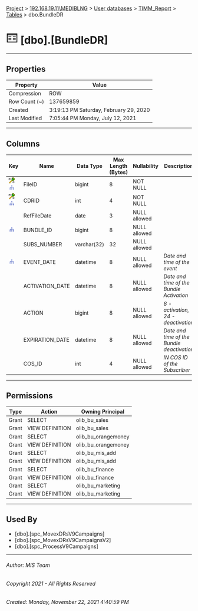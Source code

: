 #### 

[Project](../../../../index.md) > [192.168.19.11\\MEDIBLNG](../../../index.md) > [User databases](../../index.md) > [TIMM_Report](../index.md) > [Tables](Tables.md) > dbo.BundleDR

# ![Tables](../../../../Images/Table32.png) [dbo].[BundleDR]

---

## <a name="#properties"></a>Properties

| Property | Value |
|---|---|
| Compression | ROW |
| Row Count (~) | 137659859 |
| Created | 3:19:13 PM Saturday, February 29, 2020 |
| Last Modified | 7:05:44 PM Monday, July 12, 2021 |


---

## <a name="#columns"></a>Columns

| Key | Name | Data Type | Max Length (Bytes) | Nullability | Description |
|---|---|---|---|---|---|
| [![Cluster Primary Key PK_BundleDR: FileID\CDRID](../../../../Images/pkcluster.png)](#indexes)[![Indexes IX_DateBundleQuery](../../../../Images/Index.png)](#indexes) | FileID | bigint | 8 | NOT NULL |  |
| [![Cluster Primary Key PK_BundleDR: FileID\CDRID](../../../../Images/pkcluster.png)](#indexes)[![Indexes IX_DateBundleQuery](../../../../Images/Index.png)](#indexes) | CDRID | int | 4 | NOT NULL |  |
|  | RefFileDate | date | 3 | NULL allowed |  |
| [![Indexes IX_DateBundleQuery](../../../../Images/Index.png)](#indexes) | BUNDLE_ID | bigint | 8 | NULL allowed |  |
|  | SUBS_NUMBER | varchar(32) | 32 | NULL allowed |  |
| [![Indexes IX_DateBundleQuery](../../../../Images/Index.png)](#indexes) | EVENT_DATE | datetime | 8 | NULL allowed | _Date and time of the event_ |
|  | ACTIVATION_DATE | datetime | 8 | NULL allowed | _Date and time of the Bundle Activation_ |
|  | ACTION | bigint | 8 | NULL allowed | _8 - activation, 24 - deactivation_ |
|  | EXPIRATION_DATE | datetime | 8 | NULL allowed | _Date and time of the Bundle deactivation_ |
|  | COS_ID | int | 4 | NULL allowed | _IN COS ID of the Subscriber_ |


---

## <a name="#permissions"></a>Permissions

| Type | Action | Owning Principal |
|---|---|---|
| Grant | SELECT | olib_bu_sales |
| Grant | VIEW DEFINITION | olib_bu_sales |
| Grant | SELECT | olib_bu_orangemoney |
| Grant | VIEW DEFINITION | olib_bu_orangemoney |
| Grant | SELECT | olib_bu_mis_add |
| Grant | VIEW DEFINITION | olib_bu_mis_add |
| Grant | SELECT | olib_bu_finance |
| Grant | VIEW DEFINITION | olib_bu_finance |
| Grant | SELECT | olib_bu_marketing |
| Grant | VIEW DEFINITION | olib_bu_marketing |


---

## <a name="#usedby"></a>Used By

* [dbo].[spc_MovexDRsV9Campaigns]
* [dbo].[spc_MovexDRsV9CampaignsV2]
* [dbo].[spc_ProcessV9Campaigns]


---

###### Author:  MIS Team

###### Copyright 2021 - All Rights Reserved

###### Created: Monday, November 22, 2021 4:40:59 PM

